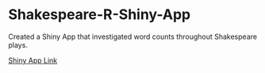 # Shakespeare-R-Shiny-App
Created a Shiny App that investigated word counts throughout Shakespeare plays.

[Shiny App Link](https://dsba5122ak.shinyapps.io/kicklighter_problem-set-3/)
